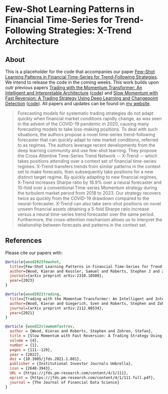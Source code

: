 # Few-Shot Learning Patterns in Financial Time-Series for Trend-Following Strategies: X-Trend Architecture
## About
This is a placeholder for the code that accompanies our paper [Few-Shot Learning Patterns in Financial Time-Series for Trend-Following Strategies](https://arxiv.org/abs/2310.10500). We intend to release the code in the coming weeks. This work builds upon outr previous papers [Trading with the Momentum Transformer: An Intelligent and Interpretable Architecture](https://arxiv.org/abs/2112.08534) ([code](https://github.com/kieranjwood/trading-momentum-transformer)) and [Slow Momentum with Fast Reversion: A Trading Strategy Using Deep Learning and Changepoint Detection](https://arxiv.org/abs/2105.13727) ([code](https://github.com/kieranjwood/slow-momentum-fast-reversion)). All papers and updates can be found on [my website](https://kieranjwood.github.io/).

> Forecasting models for systematic trading strategies do not adapt quickly when financial market conditions rapidly change, as was seen in the advent of the COVID-19 pandemic in 2020, causing many forecasting models to take loss-making positions. To deal with such situations, the authors propose a novel time-series trend-following forecaster that can quickly adapt to new market conditions, referred to as regimes. The authors leverage recent developments from the deep learning community and use few-shot learning. They propose the Cross Attentive Time-Series Trend Network -- X-Trend -- which takes positions attending over a context set of financial time-series regimes. X-Trend transfers trends from similar patterns in the context set to make forecasts, then subsequently take positions for a new distinct target regime. By quickly adapting to new financial regimes, X-Trend increases Sharpe ratio by 18.9% over a neural forecaster and 10-fold over a conventional Time-series Momentum strategy during the turbulent market period from 2018 to 2023. Our strategy recovers twice as quickly from the COVID-19 drawdown compared to the neural-forecaster. X-Trend can also take zero-shot positions on novel unseen financial assets obtaining a 5-fold Sharpe ratio increase versus a neural time-series trend forecaster over the same period. Furthermore, the cross-attention mechanism allows us to interpret the relationship between forecasts and patterns in the context set.


## References
Please cite our papers with:
```bib
@article{wood2023fewshot,
  title={Few-Shot Learning Patterns in Financial Time-Series for Trend-Following Strategies},
  author={Wood, Kieran and Kessler, Samuel and Roberts, Stephen J and Zohren, Stefan},
  journal={arXiv preprint arXiv:2310.10500},
  year={2023}
}

@article{wood2021trading,
  title={Trading with the Momentum Transformer: An Intelligent and Interpretable Architecture},
  author={Wood, Kieran and Giegerich, Sven and Roberts, Stephen and Zohren, Stefan},
  journal={arXiv preprint arXiv:2112.08534},
  year={2021}
}

@article {wood22slowmomfastrev,
  author = {Wood, Kieran and Roberts, Stephen and Zohren, Stefan},
  title = {Slow Momentum with Fast Reversion: A Trading Strategy Using Deep Learning and Changepoint Detection},
  volume = {4},
  number = {1},
  pages = {111--129},
  year = {2022},
  doi = {10.3905/jfds.2021.1.081},
  publisher = {Institutional Investor Journals Umbrella},
  issn = {2640-3943},
  URL = {https://jfds.pm-research.com/content/4/1/111},
  eprint = {https://jfds.pm-research.com/content/4/1/111.full.pdf},
  journal = {The Journal of Financial Data Science}
}
```
